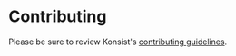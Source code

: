 # Contributing

Please be sure to review Konsist's [contributing guidelines](https://docs.konsist.lemonappdev.com/help/contributing).
